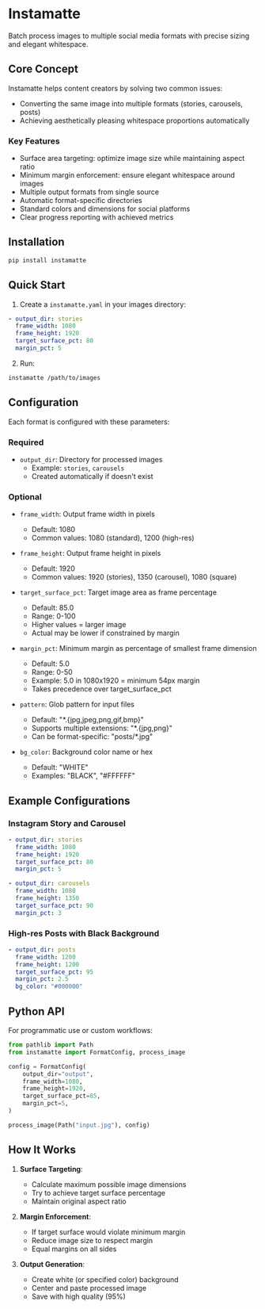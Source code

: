 # Instamatte

Batch process images to multiple social media formats with precise sizing and elegant whitespace.

## Core Concept

Instamatte helps content creators by solving two common issues:
- Converting the same image into multiple formats (stories, carousels, posts)
- Achieving aesthetically pleasing whitespace proportions automatically

### Key Features

- Surface area targeting: optimize image size while maintaining aspect ratio
- Minimum margin enforcement: ensure elegant whitespace around images
- Multiple output formats from single source
- Automatic format-specific directories
- Standard colors and dimensions for social platforms
- Clear progress reporting with achieved metrics

## Installation

```bash
pip install instamatte
```

## Quick Start

1. Create a `instamatte.yaml` in your images directory:
```yaml
- output_dir: stories
  frame_width: 1080
  frame_height: 1920
  target_surface_pct: 80
  margin_pct: 5
```

2. Run:
```bash
instamatte /path/to/images
```

## Configuration

Each format is configured with these parameters:

### Required

- `output_dir`: Directory for processed images
  - Example: `stories`, `carousels`
  - Created automatically if doesn't exist

### Optional

- `frame_width`: Output frame width in pixels
  - Default: 1080
  - Common values: 1080 (standard), 1200 (high-res)

- `frame_height`: Output frame height in pixels
  - Default: 1920
  - Common values: 1920 (stories), 1350 (carousel), 1080 (square)

- `target_surface_pct`: Target image area as frame percentage
  - Default: 85.0
  - Range: 0-100
  - Higher values = larger image
  - Actual may be lower if constrained by margin

- `margin_pct`: Minimum margin as percentage of smallest frame dimension
  - Default: 5.0
  - Range: 0-50
  - Example: 5.0 in 1080x1920 = minimum 54px margin
  - Takes precedence over target_surface_pct

- `pattern`: Glob pattern for input files
  - Default: "*.{jpg,jpeg,png,gif,bmp}"
  - Supports multiple extensions: "*.{jpg,png}"
  - Can be format-specific: "posts/*.jpg"

- `bg_color`: Background color name or hex
  - Default: "WHITE"
  - Examples: "BLACK", "#FFFFFF"

## Example Configurations

### Instagram Story and Carousel
```yaml
- output_dir: stories
  frame_width: 1080
  frame_height: 1920
  target_surface_pct: 80
  margin_pct: 5

- output_dir: carousels
  frame_width: 1080
  frame_height: 1350
  target_surface_pct: 90
  margin_pct: 3
```

### High-res Posts with Black Background
```yaml
- output_dir: posts
  frame_width: 1200
  frame_height: 1200
  target_surface_pct: 95
  margin_pct: 2.5
  bg_color: "#000000"
```

## Python API

For programmatic use or custom workflows:

```python
from pathlib import Path
from instamatte import FormatConfig, process_image

config = FormatConfig(
    output_dir="output",
    frame_width=1080,
    frame_height=1920,
    target_surface_pct=85,
    margin_pct=5,
)

process_image(Path("input.jpg"), config)
```

## How It Works

1. **Surface Targeting**:
   - Calculate maximum possible image dimensions
   - Try to achieve target surface percentage
   - Maintain original aspect ratio

2. **Margin Enforcement**:
   - If target surface would violate minimum margin
   - Reduce image size to respect margin
   - Equal margins on all sides

3. **Output Generation**:
   - Create white (or specified color) background
   - Center and paste processed image
   - Save with high quality (95%)
